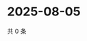 # 2025-08-05

共 0 条

<!-- BEGIN ZHIHUQUESTIONS -->
<!-- 最后更新时间 Tue Aug 05 2025 15:19:28 GMT+0800 (China Standard Time) -->

<!-- END ZHIHUQUESTIONS -->
